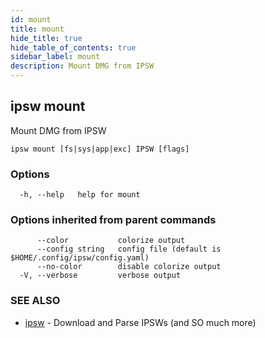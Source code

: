 ```yaml
---
id: mount
title: mount
hide_title: true
hide_table_of_contents: true
sidebar_label: mount
description: Mount DMG from IPSW
---
```

## ipsw mount

Mount DMG from IPSW

```
ipsw mount [fs|sys|app|exc] IPSW [flags]
```

### Options

```
  -h, --help   help for mount
```

### Options inherited from parent commands

```
      --color           colorize output
      --config string   config file (default is $HOME/.config/ipsw/config.yaml)
      --no-color        disable colorize output
  -V, --verbose         verbose output
```

### SEE ALSO

* [ipsw](/docs/cli/ipsw)	 - Download and Parse IPSWs (and SO much more)

